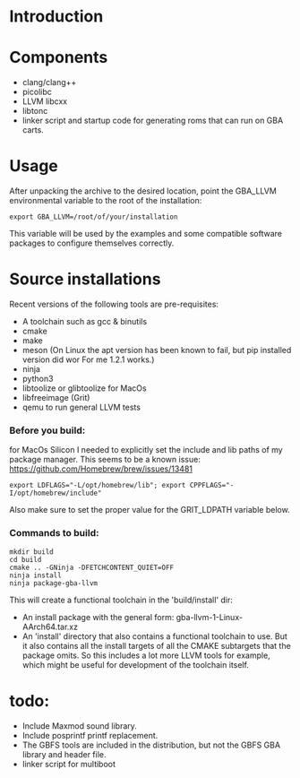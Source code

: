 # Introduction

# Components

- clang/clang++
- picolibc
- LLVM libcxx
- libtonc
- linker script and startup code for generating roms that can run on GBA carts.


# Usage

After unpacking the archive to the desired location, point the GBA_LLVM environmental variable to the root of the installation:

    export GBA_LLVM=/root/of/your/installation

This variable will be used by the examples and some compatible software packages to configure themselves correctly.


# Source installations

Recent versions of the following tools are pre-requisites:
* A toolchain such as gcc & binutils
* cmake
* make
* meson (On Linux the apt version has been known to fail, but pip installed version did wor  For me 1.2.1 works.)
* ninja
* python3
* libtoolize or glibtoolize for MacOs
* libfreeimage (Grit)
* qemu to run general LLVM tests

### Before you build:

for MacOs Silicon I needed to explicitly set the include and lib paths of my
package manager. This seems to be a known issue:
https://github.com/Homebrew/brew/issues/13481

    export LDFLAGS="-L/opt/homebrew/lib"; export CPPFLAGS="-I/opt/homebrew/include"

Also make sure to set the proper value for the GRIT_LDPATH variable below.

### Commands to build:

    mkdir build
    cd build
    cmake .. -GNinja -DFETCHCONTENT_QUIET=OFF
    ninja install
    ninja package-gba-llvm

This will create a functional toolchain in the 'build/install' dir:

- An install package with the general form: gba-llvm-1-Linux-AArch64.tar.xz
- An 'install' directory that also contains a functional toolchain to use. But
  it also contains all the install targets of all the CMAKE subtargets that the
  package omits. So this includes a lot more LLVM tools for example, which might
  be useful for development of the toolchain itself.


# todo:

- Include Maxmod sound library.
- Include posprintf printf replacement.
- The GBFS tools are included in the distribution, but not the GBFS GBA library
  and header file.
- linker script for multiboot